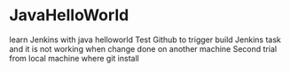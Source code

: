 # JavaHelloWorld
learn Jenkins with java helloworld
Test Github to trigger build Jenkins task and it is not working when change done on another machine
Second trial from local machine where git install 

